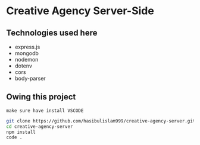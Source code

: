 # Creative Agency Server-Side

## Technologies used here
* express.js
* mongodb
* nodemon
* dotenv
* cors
* body-parser

## Owing this project
`make sure have install VSCODE`
```bash
git clone https://github.com/hasibulislam999/creative-agency-server.git
cd creative-agency-server
npm install
code .
```
